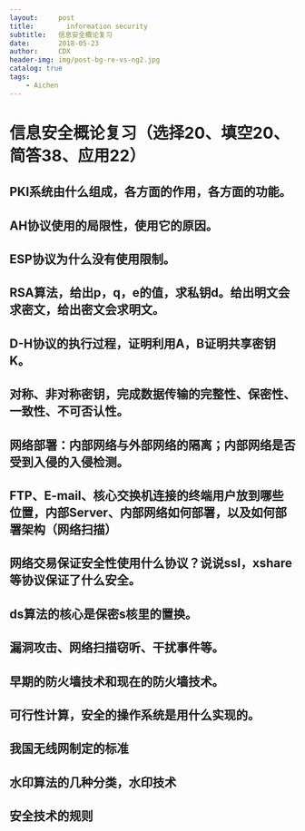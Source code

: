 ```yaml
---
layout:     post
title:        information security
subtitle:   信息安全概论复习   
date:       2018-05-23
author:     CDX
header-img: img/post-bg-re-vs-ng2.jpg
catalog: true
tags:
    - Aichen
---
```

# 信息安全概论复习（选择20、填空20、简答38、应用22）
## PKI系统由什么组成，各方面的作用，各方面的功能。
## AH协议使用的局限性，使用它的原因。
## ESP协议为什么没有使用限制。
## RSA算法，给出p，q，e的值，求私钥d。给出明文会求密文，给出密文会求明文。
## D-H协议的执行过程，证明利用A，B证明共享密钥K。
## 对称、非对称密钥，完成数据传输的完整性、保密性、一致性、不可否认性。
## 网络部署：内部网络与外部网络的隔离；内部网络是否受到入侵的入侵检测。
## FTP、E-mail、核心交换机连接的终端用户放到哪些位置，内部Server、内部网络如何部署，以及如何部署架构（网络扫描）
## 网络交易保证安全性使用什么协议？说说ssl，xshare等协议保证了什么安全。
## ds算法的核心是保密s核里的置换。
## 漏洞攻击、网络扫描窃听、干扰事件等。
## 早期的防火墙技术和现在的防火墙技术。
## 可行性计算，安全的操作系统是用什么实现的。
## 我国无线网制定的标准
## 水印算法的几种分类，水印技术
## 安全技术的规则  
